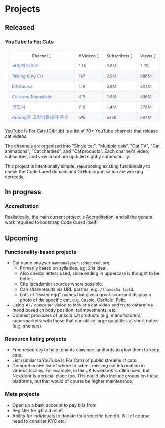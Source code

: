 # Projects

## Released

### YouTube Is For Cats

[![Preview image for YouTube Is For Cats project](/docs/images/youtubeisforcats.png)](/docs/images/youtubeisforcats.png)

[YouTube Is For Cats](https://youtube.codecured.org/) ([GitHub](https://github.com/CodeCured/YouTubeIsForCats)) is a list of 70+ YouTube channels that release cat videos.

The channels are organised into "Single cat", "Multiple cats", "Cat TV", "Cat animations", "Cat charities", and "Cat products". Each channel's video, subscriber, and view count are updated nightly automatically.

This project is intentionally simple, repurposing existing functionality to check the Code Cured domain and GitHub organisation are working correctly.

## In progress

### Accreditation

Realistically, the main current project is [Accreditation](/docs/Accreditation), and all the general work required to bootstrap Code Cured itself!

## Upcoming

### Functionality-based projects
* Cat name analyser `nameanalyser.codecured.org`
    * Primarily based on syllables, e.g. 2 is ideal.
    * Also checks letters used, since ending in uppercase is thought to be better.
    * Cite (academic) sources where possible.
    * Can share results via URL params, e.g. `/?name=Garfield`.
    * Lots of "easter egg" names that give a great score and display a photo of the specific cat, e.g. Cassie, Garfield, Felix.
* Using AI / computer vision to look at a cat video and try to determine mood based on body position, tail movements, etc. 
* Connect producers of unsold cat products (e.g. manufacturers, supermarkets) with those that can utilise large quantities at short notice (e.g. shelters).

### Resource listing projects
* Free resources to help tenants convince landlords to allow them to keep cats.
* List (similar to YouTube Is For Cats) of public streams of cats.
* Comprehensive list of where to submit missing cat information in various locales. For example, in the UK Facebook is often used, but Nextdoor is a crucial place too. This could also include groups on these platforms, but that would of course be higher maintenance.

### Meta projects
* Open up a bank account to pay bills from.
* Register for gift aid relief.
* Ability for individuals to donate for a specific benefit. Will of course need to consider KYC etc.